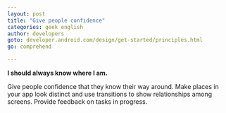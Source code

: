 ```yaml
---
layout: post
title: "Give people confidence"
categories: geek english
author: developers
goto: developer.android.com/design/get-started/principles.html
go: comprehend

---
```

**I should always know where I am.**

Give people confidence that they know their way around. <!-- more -->
Make places in your app look distinct and use transitions to show relationships among screens. Provide feedback on tasks in progress.
